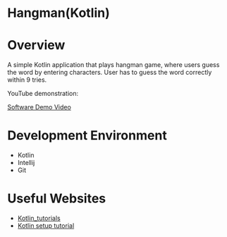 # Hangman(Kotlin)


 # Overview 

A simple Kotlin application that plays hangman game, where users guess the word by entering characters. User has to guess the word correctly within 9 tries. 

YouTube demonstration: 

[Software Demo Video](https://youtu.be/5RKXBDG2eOs)



# Development Environment 

- Kotlin
- Intellij
- Git

# Useful Websites 

* [Kotlin_tutorials](https://www.programiz.com/kotlin-programming)
* [Kotlin setup tutorial](https://kotlinlang.org/docs/getting-started.html)
